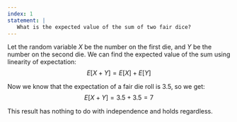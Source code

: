 ```yaml
---
index: 1
statement: |
   What is the expected value of the sum of two fair dice?
---
```

Let the random variable $X$ be the number on the first die, and $Y$ be the number on
the second die. We can find
the expected value of the sum using linearity of expectation:
$$E [X + Y] = E [X] + E [Y]$$

Now we know that the expectation of a fair die roll is 3.5, so we get:
$$E [X + Y]= 3.5+3.5=7$$

This result has nothing to do with independence and holds regardless.
